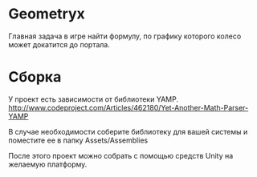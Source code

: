 # Geometryx

Главная задача в игре найти формулу, по графику которого колесо может докатится до портала.

# Сборка

У проект есть зависимости от библиотеки YAMP.
http://www.codeproject.com/Articles/462180/Yet-Another-Math-Parser-YAMP

В случае необходимости соберите библиотеку для вашей системы и поместите ее в папку Assets/Assemblies

После этого проект можно собрать с помощью средств Unity на желаемую платформу.
